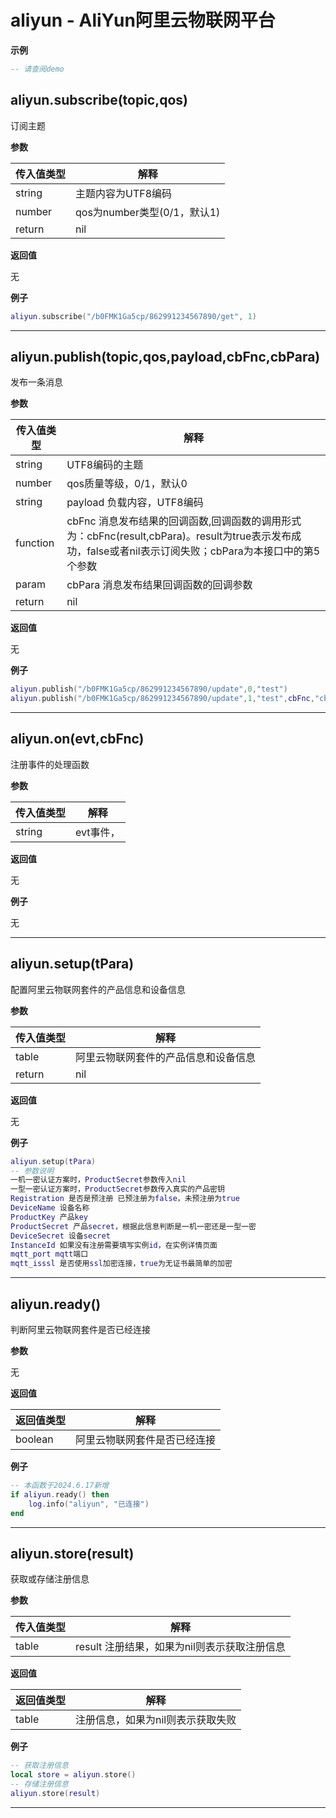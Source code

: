# aliyun - AliYun阿里云物联网平台

**示例**

```lua
-- 请查阅demo

```

## aliyun.subscribe(topic,qos)



订阅主题

**参数**

|传入值类型|解释|
|-|-|
|string|主题内容为UTF8编码|
|number|qos为number类型(0/1，默认1)|
|return|nil|

**返回值**

无

**例子**

```lua
aliyun.subscribe("/b0FMK1Ga5cp/862991234567890/get", 1)

```

---

## aliyun.publish(topic,qos,payload,cbFnc,cbPara)



发布一条消息

**参数**

|传入值类型|解释|
|-|-|
|string|UTF8编码的主题|
|number|qos质量等级，0/1，默认0|
|string|payload 负载内容，UTF8编码|
|function|cbFnc 消息发布结果的回调函数,回调函数的调用形式为：cbFnc(result,cbPara)。result为true表示发布成功，false或者nil表示订阅失败；cbPara为本接口中的第5个参数|
|param|cbPara 消息发布结果回调函数的回调参数|
|return|nil|

**返回值**

无

**例子**

```lua
aliyun.publish("/b0FMK1Ga5cp/862991234567890/update",0,"test")
aliyun.publish("/b0FMK1Ga5cp/862991234567890/update",1,"test",cbFnc,"cbFncPara")

```

---

## aliyun.on(evt,cbFnc)



注册事件的处理函数

**参数**

|传入值类型|解释|
|-|-|
|string|evt事件，|

**返回值**

无

**例子**

无

---

## aliyun.setup(tPara)



配置阿里云物联网套件的产品信息和设备信息

**参数**

|传入值类型|解释|
|-|-|
|table|阿里云物联网套件的产品信息和设备信息|
|return|nil|

**返回值**

无

**例子**

```lua
aliyun.setup(tPara)
-- 参数说明
一机一密认证方案时，ProductSecret参数传入nil
一型一密认证方案时，ProductSecret参数传入真实的产品密钥
Registration 是否是预注册 已预注册为false，未预注册为true
DeviceName 设备名称
ProductKey 产品key
ProductSecret 产品secret，根据此信息判断是一机一密还是一型一密
DeviceSecret 设备secret
InstanceId 如果没有注册需要填写实例id，在实例详情页面
mqtt_port mqtt端口
mqtt_isssl 是否使用ssl加密连接，true为无证书最简单的加密

```

---

## aliyun.ready()



判断阿里云物联网套件是否已经连接

**参数**

无

**返回值**

|返回值类型|解释|
|-|-|
|boolean|阿里云物联网套件是否已经连接|

**例子**

```lua
-- 本函数于2024.6.17新增
if aliyun.ready() then
    log.info("aliyun", "已连接")
end

```

---

## aliyun.store(result)



获取或存储注册信息

**参数**

|传入值类型|解释|
|-|-|
|table|result 注册结果，如果为nil则表示获取注册信息|

**返回值**

|返回值类型|解释|
|-|-|
|table|注册信息，如果为nil则表示获取失败|

**例子**

```lua
-- 获取注册信息
local store = aliyun.store()
-- 存储注册信息
aliyun.store(result)

```

---

